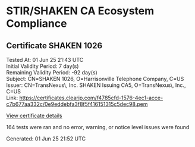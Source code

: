 # STIR/SHAKEN CA Ecosystem Compliance

## Certificate SHAKEN 1026

Tested At: 01 Jun 25 21:43 UTC\
Initial Validity Period: 7 day(s)\
Remaining Validity Period: -92 day(s)\
Subject: CN=SHAKEN 1026, O=Harrisonville Telephone Company, C=US\
Issuer: CN=TransNexus\\, Inc. SHAKEN Issuing CA5, O=TransNexus\\, Inc., C=US\
Link: https://certificates.clearip.com/f4785cfd-1576-4ec1-acce-c7b677aa332c/0e9eddebfa3f8f5f416151315c5dec98.pem

[View certificate details](https://x509.io/?cert=MIIC3zCCAoWgAwIBAgIQY4XuHYEwc4T7i2qsR5ZUkTAKBggqhkjOPQQDAjBWMQswCQYDVQQGEwJVUzEZMBcGA1UEChMQVHJhbnNOZXh1cywgSW5jLjEsMCoGA1UEAxMjVHJhbnNOZXh1cywgSW5jLiBTSEFLRU4gSXNzdWluZyBDQTUwHhcNMjUwMjIyMjEyMTMwWhcNMjUwMzAxMjEyMTI5WjBNMQswCQYDVQQGEwJVUzEoMCYGA1UEChMfSGFycmlzb252aWxsZSBUZWxlcGhvbmUgQ29tcGFueTEUMBIGA1UEAxMLU0hBS0VOIDEwMjYwWTATBgcqhkjOPQIBBggqhkjOPQMBBwNCAAQz7yMl3cefmCOkL7B6vioBHXUtqEm5z%2F4RI%2FupHo6pZmmaQG%2F9RMisFldpzT5dT9mM3EHmHu5BeHG8%2B2iVmdSyo4IBPDCCATgwDAYDVR0TAQH%2FBAIwADAOBgNVHQ8BAf8EBAMCB4AwHQYDVR0OBBYEFOqR6Ck%2BtOIZo%2BmLLu5KuUTxNVgUMB8GA1UdIwQYMBaAFNoAs4f4gj%2B%2FuiKiZGO19i%2FMjnXKMBcGA1UdIAQQMA4wDAYKYIZIAYb%2FCQEBBDCBpgYDVR0fBIGeMIGbMIGYoDqgOIY2aHR0cHM6Ly9hdXRoZW50aWNhdGUtYXBpLmljb25lY3Rpdi5jb20vZG93bmxvYWQvdjEvY3JsolqkWDBWMRQwEgYDVQQHDAtCcmlkZ2V3YXRlcjELMAkGA1UECAwCTkoxEzARBgNVBAMMClNUSS1QQSBDUkwxCzAJBgNVBAYTAlVTMQ8wDQYDVQQKDAZTVEktUEEwFgYIKwYBBQUHARoECjAIoAYWBDEwMjYwCgYIKoZIzj0EAwIDSAAwRQIgRJnY6PKA8O08%2BlAhot6mY7B6CZ8NCNu6UyVM0LMGLpICIQDFDMkKH1cjilQ70F3D%2FpLFVhT0oqDB1%2BCI9kj6YTv9DA%3D%3D)

164 tests were ran and no error, warning, or notice level issues were found


Generated: 01 Jun 25 21:52 UTC